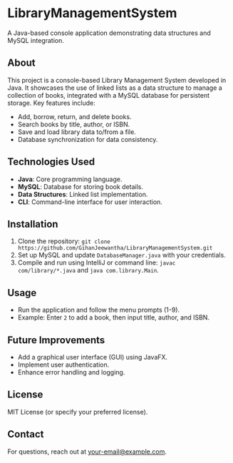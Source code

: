# LibraryManagementSystem

A Java-based console application demonstrating data structures and MySQL integration.

## About

This project is a console-based Library Management System developed in Java. It showcases the use of linked lists as a data structure to manage a collection of books, integrated with a MySQL database for persistent storage. Key features include:

- Add, borrow, return, and delete books.
- Search books by title, author, or ISBN.
- Save and load library data to/from a file.
- Database synchronization for data consistency.

## Technologies Used
- **Java**: Core programming language.
- **MySQL**: Database for storing book details.
- **Data Structures**: Linked list implementation.
- **CLI**: Command-line interface for user interaction.

## Installation
1. Clone the repository: `git clone https://github.com/GihanJeewantha/LibraryManagementSystem.git`
2. Set up MySQL and update `DatabaseManager.java` with your credentials.
3. Compile and run using IntelliJ or command line: `javac com/library/*.java` and `java com.library.Main`.

## Usage
- Run the application and follow the menu prompts (1-9).
- Example: Enter `2` to add a book, then input title, author, and ISBN.

## Future Improvements
- Add a graphical user interface (GUI) using JavaFX.
- Implement user authentication.
- Enhance error handling and logging.

## License
MIT License (or specify your preferred license).

## Contact
For questions, reach out at [your-email@example.com](mailto:your-email@example.com).
